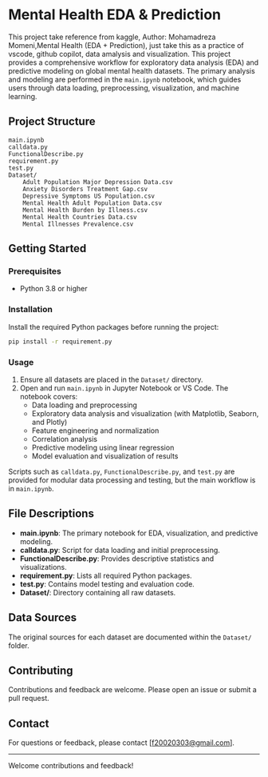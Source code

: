 # Mental Health EDA & Prediction

This project take reference from kaggle, Author: Mohamadreza Momeni,Mental Health (EDA + Prediction), just take this as a practice of vscode, github copilot, data amalysis and visualization.
This project provides a comprehensive workflow for exploratory data analysis (EDA) and predictive modeling on global mental health datasets. The primary analysis and modeling are performed in the `main.ipynb` notebook, which guides users through data loading, preprocessing, visualization, and machine learning.

## Project Structure

```
main.ipynb
calldata.py
FunctionalDescribe.py
requirement.py
test.py
Dataset/
    Adult Population Major Depression Data.csv
    Anxiety Disorders Treatment Gap.csv
    Depressive Symptoms US Population.csv
    Mental Health Adult Population Data.csv
    Mental Health Burden by Illness.csv
    Mental Health Countries Data.csv
    Mental Illnesses Prevalence.csv
```

## Getting Started

### Prerequisites

- Python 3.8 or higher

### Installation

Install the required Python packages before running the project:

```sh
pip install -r requirement.py
```

### Usage

1. Ensure all datasets are placed in the `Dataset/` directory.
2. Open and run `main.ipynb` in Jupyter Notebook or VS Code. The notebook covers:
    - Data loading and preprocessing
    - Exploratory data analysis and visualization (with Matplotlib, Seaborn, and Plotly)
    - Feature engineering and normalization
    - Correlation analysis
    - Predictive modeling using linear regression
    - Model evaluation and visualization of results

Scripts such as `calldata.py`, `FunctionalDescribe.py`, and `test.py` are provided for modular data processing and testing, but the main workflow is in `main.ipynb`.

## File Descriptions

- **main.ipynb**: The primary notebook for EDA, visualization, and predictive modeling.
- **calldata.py**: Script for data loading and initial preprocessing.
- **FunctionalDescribe.py**: Provides descriptive statistics and visualizations.
- **requirement.py**: Lists all required Python packages.
- **test.py**: Contains model testing and evaluation code.
- **Dataset/**: Directory containing all raw datasets.

## Data Sources

The original sources for each dataset are documented within the `Dataset/` folder.

## Contributing

Contributions and feedback are welcome. Please open an issue or submit a pull request.

## Contact

For questions or feedback, please contact [f20020303@gmail.com].

---

Welcome contributions and feedback!
